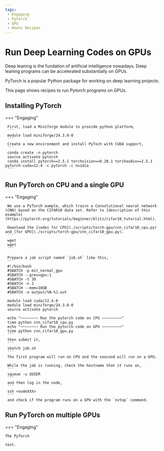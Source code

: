 ```yaml
---
tags:
 - Engaging
 - Pytorch
 - GPU
 - Howto Recipes
---
```


# Run Deep Learning Codes on GPUs

 Deep leaning is the fundation of artificial intelligence nowadays. Deep leaning programs can be accelerated substantially on GPUs. 
 
PyTorch is a popular Python package for working on deep learning projects.

This page shows recipes to run Pytorch programs on GPUs. 


## Installing PyTorch

=== "Engaging"

     First, load a Miniforge module to provide python platform, 
     ```
     module load miniforge/24.3.0-0
     ```
     Create a new environment and install PyToch with CUDA support,
     ```
     conda create -n pytorch
     source activate pytorch
     conda install pytorch==2.5.1 torchvision==0.20.1 torchaudio==2.5.1 pytorch-cuda=12.4 -c pytorch -c nvidia
     ```

## Run PyTorch on CPU and a single GPU

=== "Engaging"

     We use a PyTorch eample, which trains a Convolutional neural network (CNN) based on the CIFAR10 data set. Refer to [description of this example](https://pytorch.org/tutorials/beginner/blitz/cifar10_tutorial.html). 
     
     Download the [codes for CPU](./scripts/torch-gpu/cnn_cifar10_cpu.py) and [for GPU](./scripts/torch-gpu/cnn_cifar10_gpu.py).
     ```
     wget 
     wget 
     ```
     
     Prepare a job script named `job.sh` like this,
     ```
     #!/bin/bash
     #SBATCH -p mit_normal_gpu   
     #SBATCH --gres=gpu:1 
     #SBATCH -t 30
     #SBATCH -n 2
     #SBATCH --mem=10GB
     #SBATCH -o output/%N-%J.out
     
     module load cuda/12.4.0
     module load miniforge/24.3.0-0
     source activate pytorch
     
     echo "~~~~~~~~ Run the pytorch code on CPU ~~~~~~~~~"
     time python cnn_cifar10_cpu.py
     echo "~~~~~~~~ Run the pytorch code on GPU ~~~~~~~~~"
     time python cnn_cifar10_gpu.py
     ```
     then submit it,
     ```
     sbatch job.sh
     ```
     The first program will run on CPU and the seocond will run on a GPU. 

     While the job is running, check the hostname that it runs on,
     ```
     squeue -u $USER
     ```
     and then log in the node,
     ```
     ssh <nodeXXX>
     ```
     and check if the program runs on a GPU with the `nvtop` command.


## Run PyTorch on multiple GPUs

=== "Engaging"

    The PyTorch 

    test. 
     


